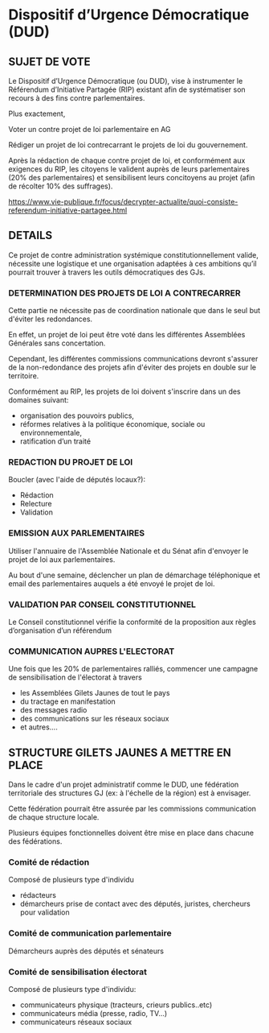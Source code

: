 # Dispositif d’Urgence Démocratique (DUD)


## SUJET DE VOTE

Le Dispositif d’Urgence Démocratique (ou DUD), vise à instrumenter le Référendum d’Initiative Partagée (RIP) existant afin de systématiser son recours à des fins contre parlementaires.

Plus exactement,

Voter un contre projet de loi parlementaire en AG

Rédiger un projet de loi contrecarrant le projets de loi du gouvernement.

Après la rédaction de chaque contre projet de loi, et conformément aux exigences du RIP, les citoyens le valident auprès de leurs parlementaires (20% des parlementaires) et sensibilisent leurs concitoyens au projet (afin de récolter 10% des suffrages).

https://www.vie-publique.fr/focus/decrypter-actualite/quoi-consiste-referendum-initiative-partagee.html

## DETAILS

Ce projet de contre administration systémique constitutionnellement valide, nécessite une logistique et une organisation adaptées à ces ambitions qu’il pourrait trouver à travers les outils démocratiques des GJs.

### DETERMINATION DES PROJETS DE LOI A CONTRECARRER
Cette partie ne nécessite pas de coordination nationale que dans le seul but d'éviter les redondances.

En effet, un projet de loi peut être voté dans les différentes Assemblées Générales sans concertation.

Cependant, les différentes commissions communications devront s'assurer de la non-redondance des projets afin d'éviter des projets en double sur le territoire.

Conformément au RIP, les projets de loi doivent s'inscrire dans un des domaines suivant:
- organisation des pouvoirs publics, 
- réformes relatives à la politique économique, sociale ou environnementale, 
- ratification d’un traité

### REDACTION DU PROJET DE LOI
Boucler (avec l'aide de députés locaux?):
- Rédaction
- Relecture
- Validation

### EMISSION AUX PARLEMENTAIRES
Utiliser l'annuaire de l'Assemblée Nationale et du Sénat afin d'envoyer le projet de loi aux parlementaires.

Au bout d'une semaine, déclencher un plan de démarchage téléphonique et email des parlementaires auquels a été envoyé le projet de loi.

### VALIDATION PAR CONSEIL CONSTITUTIONNEL
Le Conseil constitutionnel vérifie la conformité de la proposition aux règles d’organisation d’un référendum

### COMMUNICATION AUPRES L'ELECTORAT
Une fois que les 20% de parlementaires ralliés, commencer une campagne de sensibilisation de l'électorat à travers
- les Assemblées Gilets Jaunes de tout le pays
- du tractage en manifestation
- des messages radio
- des communications sur les réseaux sociaux
- et autres....


## STRUCTURE GILETS JAUNES A METTRE EN PLACE
Dans le cadre d'un projet administratif comme le DUD, une fédération territoriale des structures GJ (ex: à l'échelle de la région) est à envisager.

Cette fédération pourrait être assurée par les commissions communication de chaque structure locale.

Plusieurs équipes fonctionnelles doivent être mise en place dans chacune des fédérations.

### Comité de rédaction
Composé de plusieurs type d'individu
- rédacteurs
- démarcheurs prise de contact avec des députés, juristes, chercheurs pour validation

### Comité de communication parlementaire
Démarcheurs auprès des députés et sénateurs

### Comité de sensibilisation électorat
Composé de plusieurs type d'individu:
- communicateurs physique (tracteurs, crieurs publics..etc)
- communicateurs média (presse, radio, TV...)
- communicateurs réseaux sociaux



